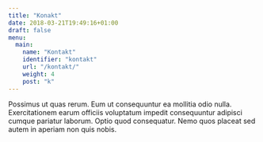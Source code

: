 ```yaml
---
title: "Konakt"
date: 2018-03-21T19:49:16+01:00
draft: false
menu:
  main:
    name: "Kontakt"
    identifier: "kontakt"
    url: "/kontakt/"
    weight: 4
    post: "k"
---
```


Possimus ut quas rerum. Eum ut consequuntur ea mollitia odio nulla. Exercitationem earum officiis voluptatum impedit consequuntur adipisci cumque pariatur laborum. Optio quod consequatur. Nemo quos placeat sed autem in aperiam non quis nobis.
